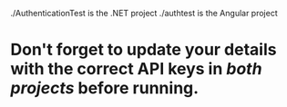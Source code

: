 ./AuthenticationTest is the .NET project
./authtest is the Angular project

# Don't forget to update your details with the correct API keys in *both projects* before running.